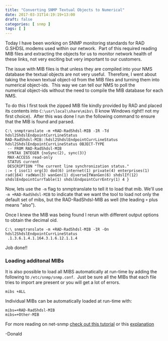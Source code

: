 ```yaml
---
title: "Converting SNMP Textual Objects to Numerical"
date: 2017-03-31T14:19:19+13:00
draft: false
categories: [ snmp ]
tags: [ ]
---
```


Today I have been working on SNMP monitoring standards for RAD G.SHDSL modems used within our network.  Part of this required reading MIB files and extracting the objects for us to monitor network health of these links, not very exciting but very important to our customers.

The issue with MIB files is that unless they are compiled into your NMS database the textual objects are not very useful.  Therefore, I went about taking the known textual object-id from the MIB files and turning them into numerical object-ids.  This way we can tell our NMS to poll the numerical object-ids without the need to compile the MIB database for each NMS.

To do this I first took the zipped MIB file kindly provided by RAD and placed its contents into `C:\usr\local\share\mibs\` (I know Windows right!! not my first choice).  After this was done I run the following command to ensure that the MIB is found and parsed.

```
C:\ snmptranslate -m +RAD-RadShdsl-MIB -IR -Td hdsl2ShdslEndpointCurrLineStatus
RAD-RadShdsl-MIB::hdsl2ShdslEndpointCurrLineStatus
hdsl2ShdslEndpointCurrLineStatus OBJECT-TYPE
 -- FROM RAD-RadShdsl-MIB
 SYNTAX INTEGER {noSync(2), sync(3)}
 MAX-ACCESS read-only
 STATUS current
 DESCRIPTION "The current line synchronization status."
::= { iso(1) org(3) dod(6) internet(1) private(4) enterprises(1) rad(164) radWan(3) wanGen(1) diverseIfWanGen(6) shdslIf(12) shdslEndpointCurrTable(1) shdslEndpointCurrEntry(1) 4 }
```

Now, lets use the `-m` flag to snmptranslate to tell it to load that mib. We'll use `-m +RAD-RadShdsl-MIB` to indicate that we want the tool to load not only the default set of mibs, but the RAD-RadShdsl-MIB as well (the leading `+` plus means "also").

Once I knew the MIB was being found I rerun with different output options to obtain the decimal oid.

```
C:\ snmptranslate -m +RAD-RadShdsl-MIB -IR -On hdsl2ShdslEndpointCurrLineStatus
 .1.3.6.1.4.1.164.3.1.6.12.1.1.4
```

Job done!!


### Loading additonal MIBs
It is also possible to load all MIBS automatically at run-time by adding the following to `/etc/snmp/snmp.conf`.  Just be sure all the MIBs that each file tries to import are present or you will get a lot of errors.

`mibs +ALL`

Individual MIBs can be automatically loaded at run-time with:

```
mibs=+RAD-RadShdsl-MIB
mibs=+Other-MIB
```

For more reading on net-snmp [check out this tutorial](http://net-snmp.sourceforge.net/tutorial/tutorial-5/commands/output-options.html) or this [explanation](http://net-snmp.sourceforge.net/tutorial/tutorial-5/commands/mib-options.html)

-Donald